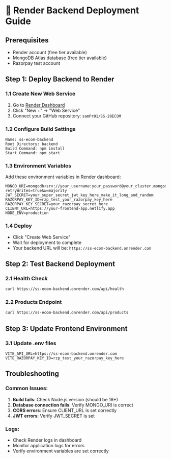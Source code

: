 # 🚀 Render Backend Deployment Guide

## Prerequisites
- Render account (free tier available)
- MongoDB Atlas database (free tier available)
- Razorpay test account

## Step 1: Deploy Backend to Render

### 1.1 Create New Web Service
1. Go to [Render Dashboard](https://dashboard.render.com/)
2. Click "New +" → "Web Service"
3. Connect your GitHub repository: `samPr01/SS-20ECOM`

### 1.2 Configure Build Settings
```
Name: ss-ecom-backend
Root Directory: backend
Build Command: npm install
Start Command: npm start
```

### 1.3 Environment Variables
Add these environment variables in Render dashboard:

```env
MONGO_URI=mongodb+srv://your_username:your_password@your_cluster.mongodb.net/ecommerce?retryWrites=true&w=majority
JWT_SECRET=your_super_secret_jwt_key_here_make_it_long_and_random
RAZORPAY_KEY_ID=rzp_test_your_razorpay_key_here
RAZORPAY_KEY_SECRET=your_razorpay_secret_here
CLIENT_URL=https://your-frontend-app.netlify.app
NODE_ENV=production
```

### 1.4 Deploy
- Click "Create Web Service"
- Wait for deployment to complete
- Your backend URL will be: `https://ss-ecom-backend.onrender.com`

## Step 2: Test Backend Deployment

### 2.1 Health Check
```bash
curl https://ss-ecom-backend.onrender.com/api/health
```

### 2.2 Products Endpoint
```bash
curl https://ss-ecom-backend.onrender.com/api/products
```

## Step 3: Update Frontend Environment

### 3.1 Update .env files
```env
VITE_API_URL=https://ss-ecom-backend.onrender.com
VITE_RAZORPAY_KEY_ID=rzp_test_your_razorpay_key_here
```

## Troubleshooting

### Common Issues:
1. **Build fails**: Check Node.js version (should be 18+)
2. **Database connection fails**: Verify MONGO_URI is correct
3. **CORS errors**: Ensure CLIENT_URL is set correctly
4. **JWT errors**: Verify JWT_SECRET is set

### Logs:
- Check Render logs in dashboard
- Monitor application logs for errors
- Verify environment variables are set correctly


